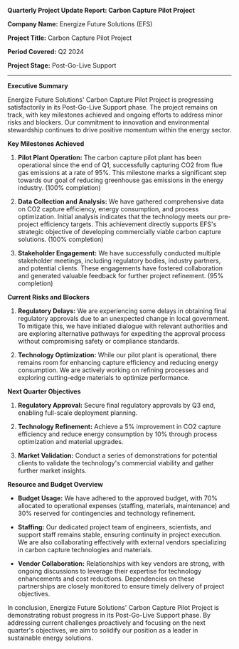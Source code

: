 **Quarterly Project Update Report: Carbon Capture Pilot Project**

**Company Name:** Energize Future Solutions (EFS)

**Project Title:** Carbon Capture Pilot Project

**Period Covered:** Q2 2024

**Project Stage:** Post-Go-Live Support

---

**Executive Summary**

Energize Future Solutions' Carbon Capture Pilot Project is progressing satisfactorily in its Post-Go-Live Support phase. The project remains on track, with key milestones achieved and ongoing efforts to address minor risks and blockers. Our commitment to innovation and environmental stewardship continues to drive positive momentum within the energy sector.

**Key Milestones Achieved**

1. **Pilot Plant Operation:** The carbon capture pilot plant has been operational since the end of Q1, successfully capturing CO2 from flue gas emissions at a rate of 95%. This milestone marks a significant step towards our goal of reducing greenhouse gas emissions in the energy industry. (100% completion)

2. **Data Collection and Analysis:** We have gathered comprehensive data on CO2 capture efficiency, energy consumption, and process optimization. Initial analysis indicates that the technology meets our pre-project efficiency targets. This achievement directly supports EFS's strategic objective of developing commercially viable carbon capture solutions. (100% completion)

3. **Stakeholder Engagement:** We have successfully conducted multiple stakeholder meetings, including regulatory bodies, industry partners, and potential clients. These engagements have fostered collaboration and generated valuable feedback for further project refinement. (95% completion)

**Current Risks and Blockers**

1. **Regulatory Delays:** We are experiencing some delays in obtaining final regulatory approvals due to an unexpected change in local government. To mitigate this, we have initiated dialogue with relevant authorities and are exploring alternative pathways for expediting the approval process without compromising safety or compliance standards.

2. **Technology Optimization:** While our pilot plant is operational, there remains room for enhancing capture efficiency and reducing energy consumption. We are actively working on refining processes and exploring cutting-edge materials to optimize performance.

**Next Quarter Objectives**

1. **Regulatory Approval:** Secure final regulatory approvals by Q3 end, enabling full-scale deployment planning.

2. **Technology Refinement:** Achieve a 5% improvement in CO2 capture efficiency and reduce energy consumption by 10% through process optimization and material upgrades.

3. **Market Validation:** Conduct a series of demonstrations for potential clients to validate the technology's commercial viability and gather further market insights.

**Resource and Budget Overview**

- **Budget Usage:** We have adhered to the approved budget, with 70% allocated to operational expenses (staffing, materials, maintenance) and 30% reserved for contingencies and technology refinement.

- **Staffing:** Our dedicated project team of engineers, scientists, and support staff remains stable, ensuring continuity in project execution. We are also collaborating effectively with external vendors specializing in carbon capture technologies and materials.

- **Vendor Collaboration:** Relationships with key vendors are strong, with ongoing discussions to leverage their expertise for technology enhancements and cost reductions. Dependencies on these partnerships are closely monitored to ensure timely delivery of project objectives.

In conclusion, Energize Future Solutions' Carbon Capture Pilot Project is demonstrating robust progress in its Post-Go-Live Support phase. By addressing current challenges proactively and focusing on the next quarter's objectives, we aim to solidify our position as a leader in sustainable energy solutions.